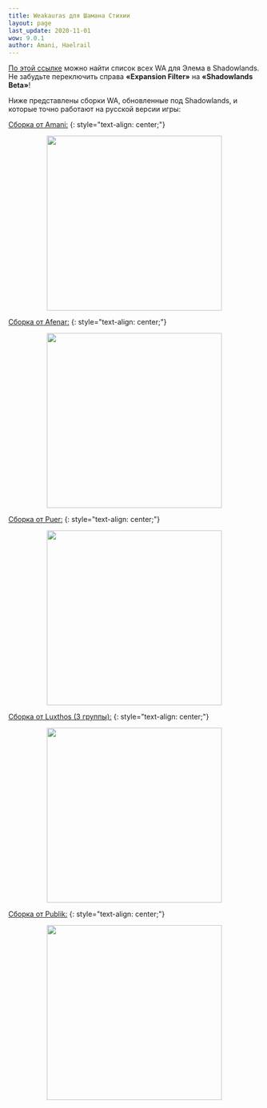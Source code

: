 ```yaml
---
title: Weakauras для Шамана Стихии
layout: page
last_update: 2020-11-01
wow: 9.0.1
author: Amani, Haelrail
---
```

[По этой ссылке](https://wago.io/bfa-weakauras/classes/shaman/elemental) можно найти список всех WA для Элема в Shadowlands. Не забудьте переключить справа **«Expansion Filter»** на **«Shadowlands Beta»**!

Ниже представлены сборки WA, обновленные под Shadowlands, и которые точно работают на русской версии игры:

[Сборка от Amani:](https://wago.io/KbqSzg3ps)
{: style="text-align: center;"}

<p align="center">
<img src="https://media.wago.io/screenshots/KbqSzg3ps/5f9ec054093f490aeef17b9b.gif" width=350x> 
</p>

[Сборка от Afenar:](https://wago.io/Afenar_Shaman)
{: style="text-align: center;"}

<p align="center">
<img src="https://media.wago.io/screenshots/rJhu7HoMM/5de6dc8d47210c03e3bf7438.gif" width=350x> 
</p>

[Сборка от Puer:](https://wago.io/oYKpx6zVN)
{: style="text-align: center;"}

<p align="center">
<img src="https://media.wago.io/screenshots/oYKpx6zVN/5f736991f0043c08b974051b.gif" width=350x> 
</p>

[Сборка от Luxthos (3 группы):](https://wago.io/Hkc9ktj4X)
{: style="text-align: center;"}

<p align="center">
<img src="https://media.wago.io/screenshots/Hkc9ktj4X/5f83ecabb120d76a56890234.gif" width=350x> 
</p>

[Сборка от Publik:](https://wago.io/rkjS7FNW7)
{: style="text-align: center;"}

<p align="center">
<img src="https://media.wago.io/screenshots/rkjS7FNW7/5f74ba17d2e79f530ec0fc28.png" width=350x> 
</p>
